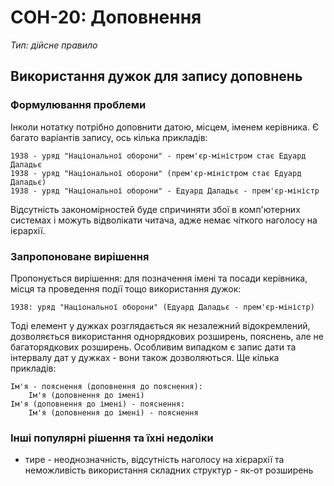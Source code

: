 # СОН-20: Доповнення
*Тип: дійсне правило*
## Використання дужок для запису доповнень
### Формулювання проблеми
Інколи нотатку потрібно доповнити датою, місцем, іменем керівника. Є багато варіантів запису, ось кілька прикладів:
```
1938 - уряд "Національної оборони" - прем'єр-міністром стає Едуард Даладьє
1938 - уряд "Національної оборони" (прем'єр-міністром стає Едуард Даладьє)
1938 - уряд "Національної оборони" - Едуард Даладьє - прем'єр-міністр
```
Відсутність закономірностей буде спричиняти збої в комп'ютерних системах і можуть відволікати читача, адже немає чіткого наголосу на ієрархії.
### Запропоноване вирішення
Пропонується вирішення: для позначення імені та посади керівника, місця та проведення події тощо використання дужок:
```
1938: уряд "Національної оборони" (Едуард Даладьє - прем'єр-міністр)
```
Тоді елемент у дужках розглядається як незалежний відокремлений, дозволяється використання однорядкових розширень, пояснень, але не багаторядкових розширень. Особливим випадком є запис дати та інтервалу дат у дужках - вони також дозволяються.
Ще кілька прикладів:
```
Ім'я - пояснення (доповнення до пояснення):
    Ім'я (доповнення до імені)
Ім'я (доповнення до імені) - пояснення:
    Ім'я (доповнення до імені) - пояснення
```
### Інші популярні рішення та їхні недоліки
  - тире - неоднозначність, відсутність наголосу на хієрархії та неможливість використання складних структур - як-от розширень
